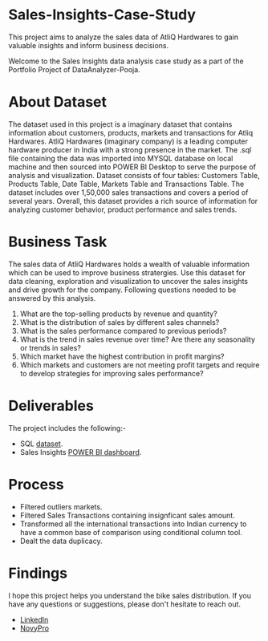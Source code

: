 # Sales-Insights-Case-Study
This project aims to analyze the sales data of AtliQ Hardwares to gain valuable insights and inform business decisions. 

Welcome to the Sales Insights data analysis case study as a part of the Portfolio Project of DataAnalyzer-Pooja. 

# About Dataset
The dataset used in this project is a imaginary dataset that contains information about customers, products, markets and transactions for Atliq Hardwares. AtliQ Hardwares (imaginary company) is a leading computer hardware producer in India with a strong presence in the market. The .sql file containing the data was imported into MYSQL database on local machine and then sourced into POWER BI Desktop to serve the purpose of analysis and visualization. Dataset consists of four tables: Customers Table, Products Table, Date Table, Markets Table and Transactions Table. The dataset includes over 1,50,000 sales transactions and covers a period of several years. Overall, this dataset provides a rich source of information for analyzing customer behavior, product performance and sales trends. 
   
# Business Task
The sales data of AtliQ Hardwares holds a wealth of valuable information which can be used to improve business stratergies. Use this dataset for data cleaning, exploration and visualization to uncover the sales insights and drive growth for the company. 
Following questions needed to be answered by this analysis.
1. What are the top-selling products by revenue and quantity?
2. What is the distribution of sales by different sales channels?
3. What is the sales performance compared to previous periods?
4. What is the trend in sales revenue over time? Are there any seasonality or trends in sales?
5. Which market have the highest contribution in profit margins?
6. Which markets and customers are not meeting profit targets and require to develop strategies for improving sales performance?

# Deliverables
The project includes the following:-
- SQL [dataset]().
- Sales Insights [POWER BI dashboard](https://www.novypro.com/project/poojaverma-1). 

# Process
- Filtered outliers markets.
- Filtered Sales Transactions containing insignficant sales amount.
- Transformed all the international transactions into Indian currency to have a common base of comparison using conditional column tool. 
- Dealt the data duplicacy. 

# Findings

I hope this project helps you understand the bike sales distribution. If you have any questions or suggestions, please don't hesitate to reach out.  
- [LinkedIn](https://www.linkedin.com/in/contact-analyzer-pooja-verma)  
- [NovyPro](https://www.novypro.com/profile_projects/poojaverma)
